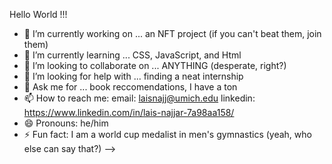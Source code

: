 Hello World !!! 


- 🔭 I’m currently working on ... an NFT project (if you can't beat them, join them)
- 🌱 I’m currently learning ... CSS, JavaScript, and Html
- 👯 I’m looking to collaborate on ... ANYTHING (desperate, right?)
- 🤔 I’m looking for help with ... finding a neat internship
- 💬 Ask me for ... book reccomendations, I have a ton
- 📫 How to reach me: 
email: laisnajj@umich.edu
linkedin: https://www.linkedin.com/in/lais-najjar-7a98aa158/ 
- 😄 Pronouns: he/him
- ⚡ Fun fact: I am a world cup medalist in men's gymnastics (yeah, who else can say that?)
-->
